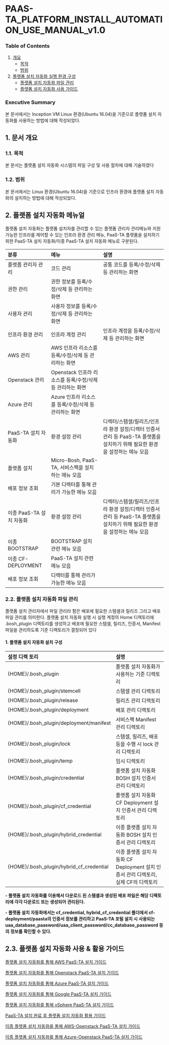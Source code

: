 # PAAS-TA\_PLATFORM\_INSTALL\_AUTOMATION\_USE\_MANUAL\_v1.0

### Table of Contents

1. [개요](paas-ta_platform_install_automation_use_manual_v1.0.md#1)
   * [목적](paas-ta_platform_install_automation_use_manual_v1.0.md#2)
   * [범위](paas-ta_platform_install_automation_use_manual_v1.0.md#3)
2. [플랫폼 설치 자동화 실행 환경 구성](paas-ta_platform_install_automation_use_manual_v1.0.md#4)
   * [플랫폼 설치 자동화 파일 관리](paas-ta_platform_install_automation_use_manual_v1.0.md#5)
   * [플랫폼 설치 자동화 사용 가이드](paas-ta_platform_install_automation_use_manual_v1.0.md#6)

### Executive Summary

본 문서에서는 Inception VM Linux 환경\(Ubuntu 16.04\)을 기준으로 플랫폼 설치 자동화를 사용하는 방법에 대해 작성되었다.

## 1.  문서 개요

### 1.1.  목적

본 문서는 플랫폼 설치 자동화 시스템의 파일 구성 및 사용 절차에 대해 기술하였다

### 1.2.  범위

본 문서에서는 Linux 환경\(Ubuntu 16.04\)을 기준으로 인프라 환경에 플랫폼 설치 자동화의 설치하는 방법에 대해 작성되었다.

## 2.  플랫폼 설치 자동화 메뉴얼

플랫폼 설치 자동화는 플랫폼 설치자를 관리할 수 있는 플랫폼 관리자 관리메뉴와 지원 가능한 인프라를 제어할 수 있는 인프라 환경 관리 메뉴, PaaS-TA 플랫폼을 설치하기 위한 PaaS-TA 설치 자동화/이종 PaaS-TA 설치 자동화 메뉴로 구분된다.

| 분류 | 메뉴 | 설명 |
| :--- | :--- | :--- |
| 플랫폼 관리자 관리 | 코드 관리 | 공통 코드를 등록/수정/삭제 등 관리하는 화면 |
| 권한 관리 | 권한 정보를 등록/수정/삭제 등 관리하는 화면 |  |
| 사용자 관리 | 사용자 정보를 등록/수정/삭제 등 관리하는 화면 |  |
| 인프라 환경 관리 | 인프라 계정 관리 | 인프라 계정을 등록/수정/삭제 등 관리하는 화면 |
| AWS 관리 | AWS 인프라 리소스를 등록/수정/삭제 등 관리하는 화면 |  |
| Openstack 관리 | Openstack 인프라 리소스를 등록/수정/삭제 등 관리하는 화면 |  |
| Azure 관리 | Azure 인프라 리소스를 등록/수정/삭제 등 관리하는 화면 |  |
| PaaS-TA 설치 자동화 | 환경 설정 관리 | 디렉터/스템셀/릴리즈/인프라 환경 설정/디렉터 인증서 관리 등 PaaS-TA 플랫폼을 설치하기 위해 필요한 환경을 설정하는 메뉴 모음 |
| 플랫폼 설치 | Micro-Bosh, PaaS-TA, 서비스팩을 설치하는 메뉴 모음 |  |
| 배포 정보 조회 | 기본 디렉터를 통해 관리가 가능한 메뉴 모음 |  |
| 이종 PaaS-TA 설치 자동화 | 환경 설정 관리 | 디렉터/스템셀/릴리즈/인프라 환경 설정/디렉터 인증서 관리 등 PaaS-TA 플랫폼을 설치하기 위해 필요한 환경을 설정하는 메뉴 모음 |
| 이종 BOOTSTRAP | BOOTSTRAP 설치 관련 메뉴 모음 |  |
| 이종 CF-DEPLOYMENT | PaaS-TA 설치 관련 메뉴 모음 |  |
| 배포 정보 조회 | 디렉터를 통해 관리가 가능한 메뉴 모음 |  |

### 2.2.  플랫폼 설치 자동화 파일 관리

플랫폼 설치 관리자에서 파일 관리라 함은 배포에 필요한 스템셀과 릴리즈 그리고 배포 파일 관리를 의미한다. 플랫폼 설치 자동화 실행 시 실행 계정의 Home 디렉토리에 .bosh\_plugin 디렉토리를 생성하고 배포에 필요한 스템셀, 릴리즈, 인증서, Manifest 파일을 관리하도록 기준 디렉토리가 결정되어 있다

#### 1.  플랫폼 설치 자동화 설치 구성

| 설정 디렉 토리 | 설명 |
| :--- | :--- |
| {HOME}/.bosh\_plugin | 플랫폼 설치 자동화가 사용하는 기준 디렉토리 |
| {HOME}/.bosh\_plugin/stemcell | 스템셀 관리 디렉토리 |
| {HOME}/.bosh\_plugin/release | 릴리즈 관리 디렉토리 |
| {HOME}/.bosh\_plugin/deployment | 배포 관리 디렉토리 |
| {HOME}/.bosh\_plugin/deployment/manifest | 서비스팩 Manifest 관리 디렉토리 |
| {HOME}/.bosh\_plugin/lock | 스템셀, 릴리즈, 배포 등을 수행 시 lock 관리 디렉토리 |
| {HOME}/.bosh\_plugin/temp | 임시 디렉토리 |
| {HOME}/.bosh\_plugin/credential | 플랫폼 설치 자동화 BOSH 설치 인증서 관리 디렉토리 |
| {HOME}/.bosh\_plugin/cf\_credential | 플랫폼 설치 자동화 CF Deployment 설치 인증서 관리 디렉토리 |
| {HOME}/.bosh\_plugin/hybrid\_credential | 이종 플랫폼 설치 자동화 BOSH 설치 인증서 관리 디렉토리 |
| {HOME}/.bosh\_plugin/hybrid\_cf\_credential | 이종 플랫폼 설치 자동화 CF Deployment 설치 인증서 관리 디렉토리, 실제 CF의 디렉토리 |

**- 플랫폼 설치 자동화를 이용해서 다운로드 된 스템셀과 생성된 배포 파일은 해당 디렉토리에 각각 다운로드 또는 생성되어 관리된다.**

**- 플랫폼 설치 자동화에서는 cf\_credential, hybrid\_cf\_credential 폴더에서 cf-deployment/paasta의 인증서 정보를 관리하고 PaaS-TA 포털 설치 시 사용되는 uaa\_database\_paasword/uaa\_client\_password/cc\_database\_password 등의 정보를 확인할 수 있다.**

## 2.3.  플랫폼 설치 자동화 사용 & 활용 가이드

[플랫폼 설치 자동화를 통해 AWS PaaS-TA 설치 가이드](paas-ta_platform_install_automation_aws_v1.0.md)

[플랫폼 설치 자동화를 통해 Openstack PaaS-TA 설치 가이드](paas-ta_platform_install_automation_openstack_v1.0.md)

[플랫폼 설치 자동화를 통해 Azure PaaS-TA 설치 가이드](paas-ta_platform_install_automation_azure_v1.0.md)

[플랫폼 설치 자동화를 통해 Google PaaS-TA 설치 가이드](paas-ta_platform_install_automation_google_v1.0.md)

[플랫폼 설치 자동화를 통해 vSphere PaaS-TA 설치 가이드](paas-ta_platform_install_automation_vsphere_v1.0.md)

[PaaS-TA 설치 완료 후 플랫폼 설치 자동화 활용 가이드](paas-ta_platform_install_automation_util_manual_v1.0.md)

[이종 플랫폼 설치 자동화를 통해 AWS-Openstack PaaS-TA 설치 가이드](paas-ta_install_automation_use_guide_hybrid_-ops_aws-_v1.0.md)

[이종 플랫폼 설치 자동화를 통해 Azure-Openstack PaaS-TA 설치 가이드](paas-ta_install_automation_use_guide_hybrid_-ops_azure-_v1.0.md)

